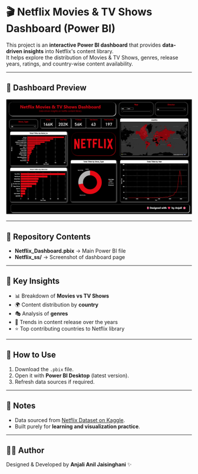 # 🎬 Netflix Movies & TV Shows Dashboard (Power BI)

This project is an **interactive Power BI dashboard** that provides **data-driven insights** into Netflix's content library.  
It helps explore the distribution of Movies & TV Shows, genres, release years, ratings, and country-wise content availability.  

---

## 📸 Dashboard Preview
![Dashboard Overview](Netflix_ss.png)


---

## 📂 Repository Contents
- **Netflix_Dashboard.pbix** → Main Power BI file  
- **Netflix_ss/** → Screenshot of dashboard page 

---

## 🔑 Key Insights
- 📊 Breakdown of **Movies vs TV Shows**  
- 🌍 Content distribution by **country**  
- 🎭 Analysis of **genres**  
- 📅 Trends in content release over the years  
- ⭐ Top contributing countries to Netflix library  


---

## 🧰 How to Use
1. Download the `.pbix` file.  
2. Open it with **Power BI Desktop** (latest version).  
3. Refresh data sources if required.  

---

## 📝 Notes
- Data sourced from [Netflix Dataset on Kaggle](https://www.kaggle.com/shivamb/netflix-shows).  
- Built purely for **learning and visualization practice**.  

---

## 👩‍💻 Author
Designed & Developed by **Anjali Anil Jaisinghani** ✨
